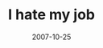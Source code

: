 ---
layout: base.njk
title : 'I hate my job' 
view_title : 'I hate my job' 
year : '2007' 
date : '2007-10-25' 
img_file : '/drawing/ihatemyjob.png' 
html_file : 'ihatemyjob' 
next_html : 'sinceyourgonetheresnoplaceicancallhome.html' 
year_order : '225' 
permalink : "title/{{html_file}}.html"
---